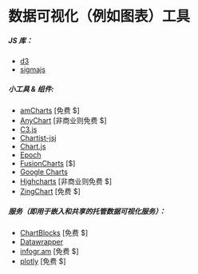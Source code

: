 # 数据可视化（例如图表）工具

##### JS 库：

* [d3](http://d3js.org/)
* [sigmajs](http://sigmajs.org/)

##### 小工具 & 组件:

* [amCharts](http://www.amcharts.com/) [免费 $]
* [AnyChart](http://www.anychart.com/) [非商业则免费 $]
* [C3.js](http://c3js.org/)
* [Chartist-jsj](https://github.com/gionkunz/chartist-js)
* [Chart.js](http://www.chartjs.org/)
* [Epoch](http://epochjs.github.io/epoch/)
* [FusionCharts](http://www.fusioncharts.com/) [$]
* [Google Charts](https://developers.google.com/chart/interactive/docs/)
* [Highcharts](http://www.highcharts.com/) [非商业则免费 $]
* [ZingChart](http://www.zingchart.com/) [免费 $]

##### 服务（即用于嵌入和共享的托管数据可视化服务）：

* [ChartBlocks](http://www.chartblocks.com/) [免费 $]
* [Datawrapper](https://datawrapper.de/)
* [infogr.am](https://infogr.am) [免费 $]
* [plotly](https://plot.ly/) [免费 $]






































 






